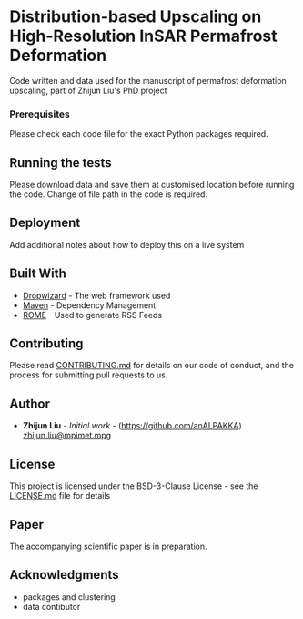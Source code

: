 # Distribution-based Upscaling on High-Resolution InSAR Permafrost Deformation

Code written and data used for the manuscript of permafrost deformation upscaling, part of Zhijun Liu's PhD project


### Prerequisites

Please check each code file for the exact Python packages required.


## Running the tests

Please download data and save them at customised location before running the code. Change of file path in the code is required.


## Deployment

Add additional notes about how to deploy this on a live system

## Built With

* [Dropwizard](http://www.dropwizard.io/1.0.2/docs/) - The web framework used
* [Maven](https://maven.apache.org/) - Dependency Management
* [ROME](https://rometools.github.io/rome/) - Used to generate RSS Feeds

## Contributing

Please read [CONTRIBUTING.md](https://gist.github.com/PurpleBooth/b24679402957c63ec426) for details on our code of conduct, and the process for submitting pull requests to us.


## Author

* **Zhijun Liu** - *Initial work* - (https://github.com/anALPAKKA) zhijun.liu@mpimet.mpg


## License

This project is licensed under the BSD-3-Clause License - see the [LICENSE.md](LICENSE.md) file for details

## Paper

The accompanying scientific paper is in preparation.


## Acknowledgments

* packages and clustering
* data contibutor
